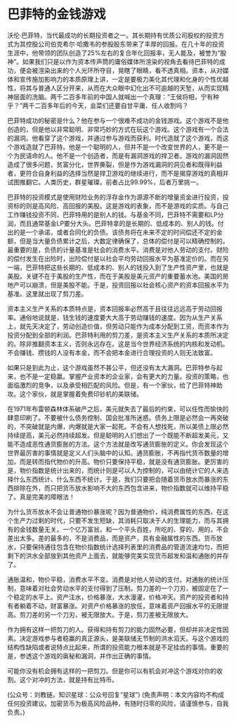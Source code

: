 # 巴菲特的金钱游戏

沃伦·巴菲特，当代最成功的长期投资者之一。其长期持有优质公司股权的投资方式为其控股公司伯克希尔·哈撒韦的参股股东带来了丰厚的回报。在几十年的投资生涯中，他带领的团队创造了25%左右的复合年化回报率，无人能及，被誉为“股神”。如果我们只是以作为资本传声筒的庸俗媒体所渲染的视角去看待巴菲特的成功，便会被渲染出来的个人光环所夺目，晃瞎了眼睛，看不透真相。资本，从对媒体和宣传施加影响力的本质原理上讲，一定是要极力美化其代理和化身的个性优越性，将其与普通人区分开来，从而在大众眼中幻化出不可逾越的天堑，从而实现精神层面的洗脑。两千二百多年前的中国人就喊出一个真理：“王侯将相，宁有种乎？”两千二百多年后的今天，韭菜们还要自甘平庸、任人收割吗？

巴菲特成功的秘密是什么？他在参与一个很难不成功的金钱游戏。这个游戏不是他创造的，但是他以非常聪明、非常巧妙的方式在玩这个游戏。这个游戏有一个合法的漏洞。他看穿了这个游戏，并通过参与游戏而获利。时代造就了这个游戏，而这个游戏造就了巴菲特。他是一个聪明的人，但并不是一个改变世界的人，更不是一个为民请命的人。他不是一个创造者，而是有漏洞游戏的捍卫者。游戏的漏洞固然造成了很多问题，贫富分化，世界撕裂，但是作为游戏漏洞的洞见者和既得利益者，更符合自身利益的选择当然是捍卫游戏的继续进行，而不是揭穿游戏的真相并试图推翻它。人类历史，群星璀璨，前者占比99.99%，后者万里挑一。

巴菲特的投资模式是使用财险业务的浮存金作为源源不断的增量资金进行投资，投资标的则是高风险、高回报的美股。这是游戏的表象，而不是游戏的实质。与自己工作赚钱投资不同，巴菲特用的是别人的钱。与基金不同，巴菲特不需要和LP分润，而且通常基金LP要分大头。巴菲特拿的是长期的、低成本的、别人的钱。付出的是一个承诺，或者合同化的负债。该债务将在未来不定的时间偿还不定的金额，但是当大量负债累计之后，大数定律确保了，总体的偿付是可以精确控制的。最重要的是，负债的计量基准是社会的消费水平。消费是对他人劳动的支付。财险的偿付发生在出险时，出险偿付是以社会平均劳动回报水平为基准定价的。而在另一端，巴菲特把这些长期的、低成本的、别人的钱投入到了生产性资产里，也就是美股。关键不在于美股的生产性，而在于美股是美元资产的重要蓄水池。美国的房地产可以崩溃，但是美股不能。于是，投资回报以社会核心资产的资本回报水平为基准。这里就出现了剪刀差。

资本主义生产关系的本质特点是，资本回报率必然高于且往往远远高于劳动回报率。通俗地说就是，钱生钱的速度要大大高于劳动赚钱的速度。因为从生产关系上，就先天决定了，劳动创造价值，但劳动只能作为成本分配到工资，而资本作为投资分配到全部的利润。巴菲特利用的剪刀差，是资本主义生产关系的本质所决定的。除非推翻资本主义，否则永远存在。这是当今世界经济系统的内核和发动机。不会赚钱、攒钱的人没有本金，而不会把本金进行合理投资的人则无法致富。

如果只是到此为止，这个游戏虽然不甚公平，但还没有太大漏洞。巴菲特参与起来，也不是一定稳赢。掌握产业资本的企业家，会有更大的力量。投资的策略，也面临激烈的竞争，以及承受相匹配的风险。但是，有一个家伙，给了巴菲特神助攻。这个家伙，就是掌握着免费印钞机的美联储。

在1971年布雷顿森林体系破产之后，美元就失去了最后的约束，可以任性而愉快的肆意印刷了。不要被什么债务控制、国会批准所迷惑。债务上限是必然会一再突破的，不突破就是内爆，内爆就是大家一起死。不会有人想找死，所以美债上限必然持续提高，美元必然持续超发。但是聪明的人们想出了一个既能不断超发美元，又能不造成恶性通货膨胀的方法。这个方法就是改写通货膨胀的定义。你会发现这个世界最厉害的事情就是定义人们头脑中的认知。通货膨胀，不再指代货币数量的增加，而是转而指代物价的升高。物价只要保持平稳，就是没有通货膨胀。更厉害的是，物价指数是统计出来的，而统计则是可以人为控制的，可以由统计它的人来选择什么东西统计、什么东西不统计。于是，我们只要把会随着货币放水而暴涨的东西排除在外，而只把货币放水影响不大的东西包含进来，物价指数就可以维持平稳了。真是完美的障眼法！

为什么货币放水不会让普通物价暴涨呢？因为普通物价，纯消费属性的东西，在这个生产力过剩的时代，只要不发生短缺，其消耗只取决于人的生理能力，而与其拥有的金钱数量无关。一个亿万富翁，和一个平头百姓，所吃的、穿的、用的，不会差出太多。差的最多的，不是消费品，而是资产，具有金融属性的东西。货币放水，只要保持通往包含在物价指数统计选择列表里的消费品的管道流速均匀，而把剩下的洪水全部放到其他资产上面去，就能够完美实现货币超发和温和通胀的并存了。

通胀温和，物价平稳，消费水平不变。消费是对他人劳动的支付。对通胀的统计压制，意味着对社会劳动水平的支付得到了压制。剪刀差的一个刀刃，被固定在了一个稳定的水平上。资产注水，价格暴涨，大水漫灌，价格冲天。资产的投资者和持有者躺着不动，财富暴涨。对资产价格暴涨的放任，意味着资产回报水平的无限提高。剪刀差的另一个刀刃，被无限放大。于是，剪刀差被无限放大。

作为拥有这样一把剪刀的人。获得和持有剪刀的能力固然必要，但却并非决定性因素。决定游戏参与者稳赢的真正源头，是美联储无节制的洪水滔天。与这个游戏的结构性缺陷或者说特点比起来，所谓的投资能力根本就是不足挂齿的事情。重要的是，参透这个游戏的奥秘和漏洞，并作出正确的事情。

可能你没有机会拥有这样的一把剪刀。但是你可以有机会对冲这个游戏对你的收割。这个对冲的方法，就是持有比特币。

\(公众号：刘教链。知识星球：公众号回复“星球”\)  \(免责声明：本文内容均不构成任何投资建议。加密货币为极高风险品种，有随时归零的风险，请谨慎参与，自我负责。\)

